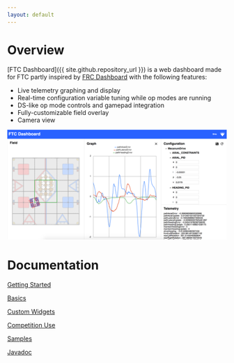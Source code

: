 ```yaml
---
layout: default
---
```


# Overview

[FTC Dashboard]({{ site.github.repository_url }}) is a web dashboard made for FTC partly inspired by [FRC Dashboard](https://github.com/FRCDashboard/FRCDashboard) with the following features:

* Live telemetry graphing and display
* Real-time configuration variable tuning while op modes are running
* DS-like op mode controls and gamepad integration
* Fully-customizable field overlay
* Camera view

![Dashboard screenshot](images/dashboard.png)

# Documentation

[Getting Started](gettingstarted)

[Basics](basics)

[Custom Widgets](customwidgets)

[Competition Use](competition)

[Samples](https://github.com/acmerobotics/ftc-dashboard/tree/master/TeamCode/src/main/java/org/firstinspires/ftc/teamcode)

[Javadoc](javadoc)